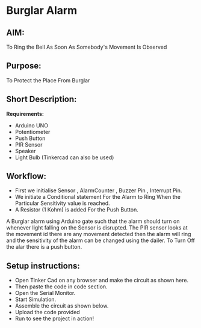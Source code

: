 # Burglar Alarm
## AIM:
To Ring the Bell As Soon As Somebody's Movement Is Observed

## Purpose:
To Protect the Place From Burglar

## Short Description:
**Requirements:**
- Arduino UNO
- Potentiometer
- Push Button
- PIR Sensor
- Speaker
- Light Bulb
(Tinkercad can also be used)

## Workflow:
- First we initialise Sensor , AlarmCounter , Buzzer Pin , Interrupt Pin.
- We initiate a Conditional statement For the Alarm to Ring When the Particular Sensitivity value is reached.
- A Resistor (1 Kohm) is added For the Push Button.

A Burglar alarm using Arduino gate such that the alarm should turn on whenever light falling on the Sensor is disrupted. The PIR sensor looks at the movement id there are any movement detected then the alarm will ring and the sensitivity of the alarm can be changed using the dailer. To Turn Off the alar there is a push button.

## Setup instructions:

- Open Tinker Cad on any browser and make the circuit as shown here.
- Then paste the code in code section.
- Open the Serial Monitor.
- Start Simulation.
- Assemble the circuit as shown below.
- Upload the code provided
- Run to see the project in action!

